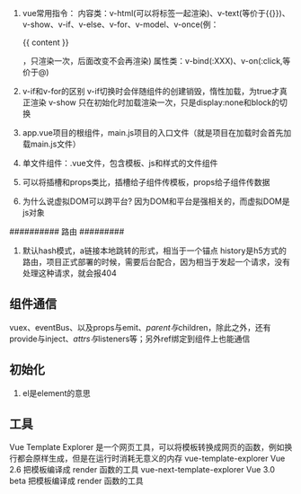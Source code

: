 <!--
 * @Author: your name
 * @Date: 2022-03-20 09:11:19
 * @LastEditTime: 2022-05-30 15:15:29
 * @LastEditors: yuzihan yuzihanyuzihan@163.com
 * @Description: 打开koroFileHeader查看配置 进行设置: https://github.com/OBKoro1/koro1FileHeader/wiki/%E9%85%8D%E7%BD%AE
 * @FilePath: /fe_interview/vue/vue.md
-->
1. vue常用指令：
内容类：v-html(可以将标签一起渲染)、v-text(等价于{{}})、v-show、v-if、v-else、v-for、v-model、v-once(例：<p v-once>{{ content }}</p>，只渲染一次，后面改变不会再渲染)
属性类：v-bind(:XXX)、v-on(:click,等价于@)

2. v-if和v-for的区别
v-if切换时会伴随组件的创建销毁，惰性加载，为true才真正渲染
v-show 只在初始化时加载渲染一次，只是display:none和block的切换

3. app.vue项目的根组件，main.js项目的入口文件（就是项目在加载时会首先加载main.js文件）

4. 单文件组件：.vue文件，包含模板、js和样式的文件组件

5. 可以将插槽和props类比，插槽给子组件传模板，props给子组件传数据

6. 为什么说虚拟DOM可以跨平台? 因为DOM和平台是强相关的，而虚拟DOM是js对象

########## 路由 #########
1. 默认hash模式，a链接本地跳转的形式，相当于一个锚点
history是h5方式的路由，项目正式部署的时候，需要后台配合，因为相当于发起一个请求，没有处理这种请求，就会报404

## 组件通信
vuex、eventBus、以及props与emit、$parent与$children，除此之外，还有provide与inject、$attrs与$listeners等；另外ref绑定到组件上也能通信

## 初始化
1. el是element的意思

## 工具
Vue Template Explorer
是一个网页工具，可以将模板转换成网页的函数，例如换行都会原样生成，但是在运行时消耗无意义的内存
vue-template-explorer
Vue 2.6 把模板编译成 render 函数的工具 vue-next-template-explorer Vue 3.0 beta
把模板编译成 render 函数的工具
